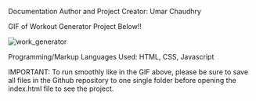 Documentation Author and Project Creator: Umar Chaudhry

GIF of Workout Generator Project Below!!

![work_generator](https://user-images.githubusercontent.com/88683496/160319102-46f81ebe-432d-4228-9a8a-8a245f564167.gif)


Programming/Markup Languages Used: HTML, CSS, Javascript

IMPORTANT: To run smoothly like in the GIF above, please be sure to save all files in
the Github repository to one single folder before opening the index.html file to see the project.
